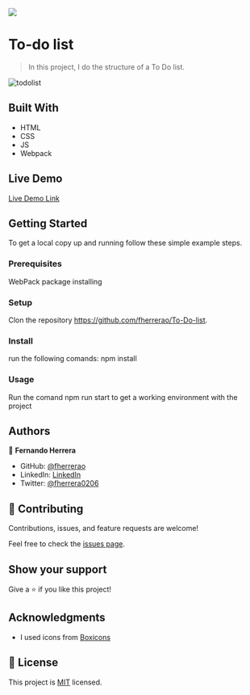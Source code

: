 ![](https://img.shields.io/badge/Microverse-blueviolet)

# To-do list

> In this project, I do the structure of a To Do list.

![todolist](https://user-images.githubusercontent.com/91301423/153773001-9243fdd3-bb1a-45dd-9346-9f44b786687d.png)




## Built With

- HTML
- CSS
- JS
- Webpack

## Live Demo

[Live Demo Link](https://fherrerao.github.io/To-Do-lists/dist/)


## Getting Started

To get a local copy up and running follow these simple example steps.

### Prerequisites
WebPack package installing

### Setup
Clon the repository https://github.com/fherrerao/To-Do-list.

### Install
run the following comands:
npm install


### Usage
Run the comand npm run start to get a working environment with the project

## Authors

👤 **Fernando Herrera**

- GitHub: [@fherrerao](https://github.com/fherrerao)
- LinkedIn: [LinkedIn](https://www.linkedin.com/in/fernando-herrera-25a6361b2/)
- Twitter: [@fherrera0206](https://twitter.com/fherrera0206)

## 🤝 Contributing

Contributions, issues, and feature requests are welcome!

Feel free to check the [issues page](https://github.com/fherrerao/To-Do-list/issues).

## Show your support

Give a ⭐️ if you like this project!

## Acknowledgments

- I used icons from [Boxicons](https://boxicons.com/)

## 📝 License

This project is [MIT](./MIT.md) licensed.
